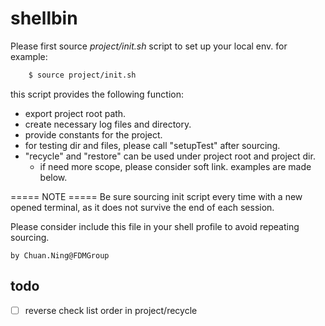 # shellbin
Please first source _project/init.sh_ script to set up your local env.
for example:
```bash
    $ source project/init.sh
```
this script provides the following function:
- export project root path.
- create necessary log files and directory.
- provide constants for the project.
- for testing dir and files, please call "setupTest" after sourcing.
- "recycle" and "restore" can be used under project root and project dir.
    - if need more scope, please consider soft link. examples are made below.

===== NOTE ===== 
Be sure sourcing init script every time with a new opened terminal, 
as it does not survive the end of each session. 

Please consider include this file in your shell profile to avoid 
repeating sourcing.

    by Chuan.Ning@FDMGroup

## todo
- [ ] reverse check list order in project/recycle

